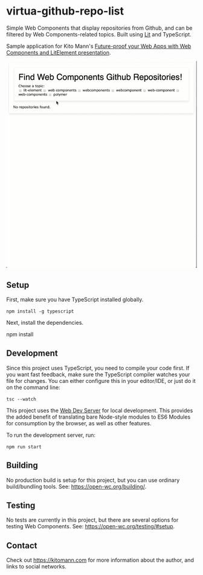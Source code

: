 # virtua-github-repo-list

Simple Web Components that display repositories from Github, and can be filtered by Web Components-related topics. 
Built using [Lit](https://lit.dev/) and TypeScript.

Sample application for Kito Mann's [Future-proof your Web Apps with Web Components and LitElement presentation](https://kitomann.com/#/sessions/14/future-proof-your-web-apps-with-web-components-and-litelement).

![Demo](/demo.gif?raw=true "Github Repo Lister")

## Setup

First, make sure you have TypeScript installed globally.

```
npm install -g typescript
```

Next, install the dependencies.

npm install     

## Development

Since this project uses TypeScript, you need to compile your code first. If you want fast feedback, make sure the TypeScript 
compiler watches your file for changes. You can either configure this in your editor/IDE, or just do it on the command line:

```
tsc --watch
```

This project uses the [Web Dev Server](https://modern-web.dev/docs/dev-server/overview/) for local development. 
This provides the added benefit of translating bare Node-style modules to ES6 Modules for consumption by the browser, 
as well as other features.

To run the development server, run:

```
npm run start
```

## Building

No production build is setup for this project, but you can use ordinary build/bundling tools. See: https://open-wc.org/building/.

## Testing

No tests are currently in this project, but there are several options for testing Web Components. See: https://open-wc.org/testing/#setup.

## Contact

Check out https://kitomann.com for more information about the author, and links to social networks.
